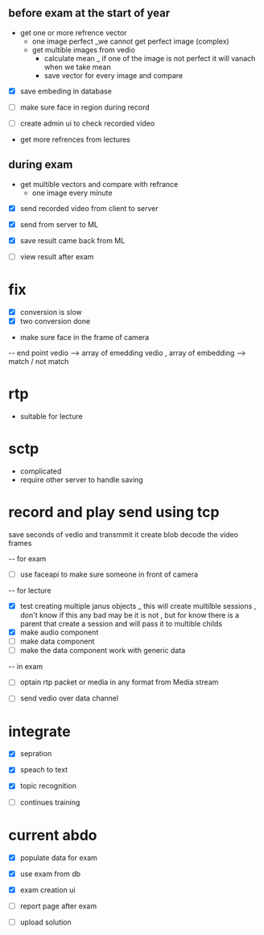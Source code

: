 ## before exam at the start of year
- get one or more refrence vector 
    * one image perfect _we cannot get perfect image (complex)
    * get multible images from vedio 
        - calculate mean _
            if one of the image is not perfect it will vanach when we take mean
        - save vector for every image and compare
- [x] save embeding in database
- [ ] make sure face in region during record

- [ ] create admin ui to check recorded video

- get more refrences from lectures

## during exam
- get multible vectors and compare with refrance
    * one image every minute
- [x] send recorded video from client to server
- [x] send from server to ML
- [x] save result came back from ML
- [ ] view result after exam




# fix 
- [x] conversion is slow
- [x] two conversion done

- make sure face in the frame of camera



-- end point
vedio --> array of emedding
vedio , array of embedding  --> match / not match




# rtp 
* suitable for lecture 
# sctp
* complicated 
* require other server to handle saving 
# record and play send using tcp
save seconds of vedio and transmmit it
create blob 
decode the video frames





-- for exam 
- [ ] use faceapi to make sure someone in front of camera


-- for lecture
- [x] test creating multiple janus objects _
    this will create multilble sessions , don't know if this any bad 
    may be it is not , but for know there is a parent that create a session and 
    will pass it to multible childs
- [x] make audio component 
- [ ] make data component
- [ ] make the data component work with generic data

-- in exam
- [ ] optain rtp packet or media in any format from Media stream
- [ ] send vedio over data channel


# integrate
- [x] sepration
- [x] speach to text
- [x] topic recognition
- [ ] continues training


# current abdo
- [x] populate data for exam
- [x] use exam from db
- [x] exam creation ui
- [ ] report page after exam


- [ ] upload solution
